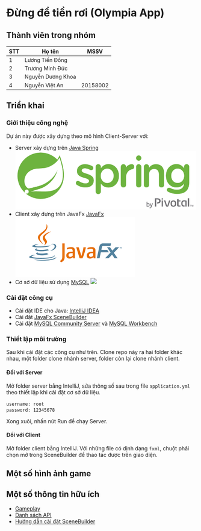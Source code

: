 # Đừng để tiền rơi (Olympia App)

## Thành viên trong nhóm

STT | Họ tên | MSSV
--- | --- | ---
1 | Lương Tiến Đồng |
2 | Trương Minh Đức |
3 | Nguyễn Dương Khoa |
4 | Nguyễn Việt An | 20158002

## Triển khai

### Giới thiệu công nghệ

Dự án này được xây dựng theo mô hình Client-Server với:

- Server xây dựng trên [Java Spring](https://spring.io/) ![](./img/spring.png)
- Client xây dựng trên JavaFx [JavaFx]() ![](./img/javafx.png)
- Cơ sở dữ liệu sử dụng [MySQL](https://www.mysql.com/) ![](./img/mysql.png)

### Cài đặt công cụ

- Cài đặt IDE cho Java: [IntelliJ IDEA](https://www.jetbrains.com/idea/download/)
- Cài đặt [JavaFx SceneBuilder](https://www.oracle.com/java/technologies/javafxscenebuilder-1x-archive-downloads.html)
- Cài đặt [MySQL Community Server](https://dev.mysql.com/downloads/mysql/) và [MySQL Workbench](https://dev.mysql.com/downloads/workbench/)

### Thiết lập môi trường

Sau khi cài đặt các công cụ như trên. Clone repo này ra hai folder khác nhau, một folder clone nhánh server, folder còn lại clone nhánh client.

#### Đối với Server

Mở folder server bằng IntelliJ, sửa thông số sau trong file `application.yml` theo thiết lập khi cài đặt cơ sở dữ liệu.

```
username: root
password: 12345678
```

Xong xuôi, nhấn nút Run để chạy Server.

#### Đối với Client

Mở folder client bằng IntelliJ. Với những file có dịnh dạng `fxml`, chuột phải chọn mở trong SceneBuilder để thao tác được trên giao diện.

## Một số hình ảnh game



## Một số thông tin hữu ích

- [Gameplay](./note/gameplay.md)
- [Danh sách API](./note/api.md)
- [Hướng dẫn cài đặt SceneBuilder](./note/scenebuilder.setup)